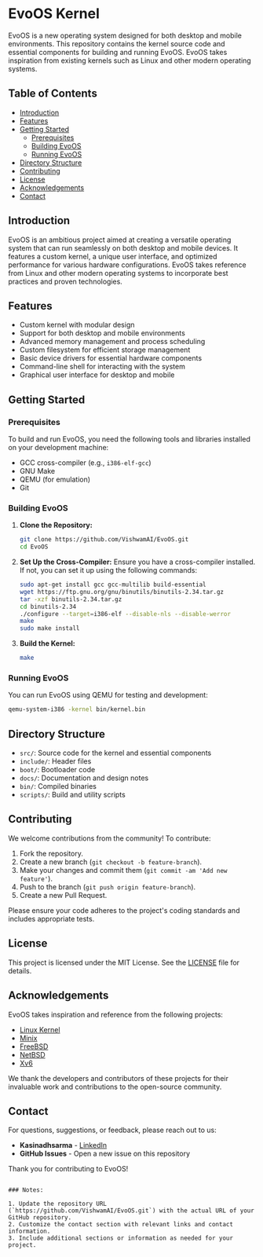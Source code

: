# EvoOS Kernel

EvoOS is a new operating system designed for both desktop and mobile environments. This repository contains the kernel source code and essential components for building and running EvoOS. EvoOS takes inspiration from existing kernels such as Linux and other modern operating systems.

## Table of Contents

- [Introduction](#introduction)
- [Features](#features)
- [Getting Started](#getting-started)
  - [Prerequisites](#prerequisites)
  - [Building EvoOS](#building-evoos)
  - [Running EvoOS](#running-evoos)
- [Directory Structure](#directory-structure)
- [Contributing](#contributing)
- [License](#license)
- [Acknowledgements](#acknowledgements)
- [Contact](#contact)

## Introduction

EvoOS is an ambitious project aimed at creating a versatile operating system that can run seamlessly on both desktop and mobile devices. It features a custom kernel, a unique user interface, and optimized performance for various hardware configurations. EvoOS takes reference from Linux and other modern operating systems to incorporate best practices and proven technologies.

## Features

- Custom kernel with modular design
- Support for both desktop and mobile environments
- Advanced memory management and process scheduling
- Custom filesystem for efficient storage management
- Basic device drivers for essential hardware components
- Command-line shell for interacting with the system
- Graphical user interface for desktop and mobile

## Getting Started

### Prerequisites

To build and run EvoOS, you need the following tools and libraries installed on your development machine:

- GCC cross-compiler (e.g., `i386-elf-gcc`)
- GNU Make
- QEMU (for emulation)
- Git

### Building EvoOS

1. **Clone the Repository:**
    ```bash
    git clone https://github.com/VishwamAI/EvoOS.git
    cd EvoOS
    ```

2. **Set Up the Cross-Compiler:**
    Ensure you have a cross-compiler installed. If not, you can set it up using the following commands:
    ```bash
    sudo apt-get install gcc gcc-multilib build-essential
    wget https://ftp.gnu.org/gnu/binutils/binutils-2.34.tar.gz
    tar -xzf binutils-2.34.tar.gz
    cd binutils-2.34
    ./configure --target=i386-elf --disable-nls --disable-werror
    make
    sudo make install
    ```

3. **Build the Kernel:**
    ```bash
    make
    ```

### Running EvoOS

You can run EvoOS using QEMU for testing and development:

```bash
qemu-system-i386 -kernel bin/kernel.bin
```

## Directory Structure

- `src/`: Source code for the kernel and essential components
- `include/`: Header files
- `boot/`: Bootloader code
- `docs/`: Documentation and design notes
- `bin/`: Compiled binaries
- `scripts/`: Build and utility scripts

## Contributing

We welcome contributions from the community! To contribute:

1. Fork the repository.
2. Create a new branch (`git checkout -b feature-branch`).
3. Make your changes and commit them (`git commit -am 'Add new feature'`).
4. Push to the branch (`git push origin feature-branch`).
5. Create a new Pull Request.

Please ensure your code adheres to the project's coding standards and includes appropriate tests.

## License

This project is licensed under the MIT License. See the [LICENSE](LICENSE) file for details.

## Acknowledgements

EvoOS takes inspiration and reference from the following projects:

- [Linux Kernel](https://www.kernel.org)
- [Minix](http://www.minix3.org)
- [FreeBSD](https://www.freebsd.org)
- [NetBSD](https://www.netbsd.org)
- [Xv6](https://pdos.csail.mit.edu/6.828/2020/xv6.html)

We thank the developers and contributors of these projects for their invaluable work and contributions to the open-source community.

## Contact

For questions, suggestions, or feedback, please reach out to us:

- **Kasinadhsarma** - [LinkedIn](https://www.linkedin.com/in/kasinadhsarma/)
- **GitHub Issues** - Open a new issue on this repository

Thank you for contributing to EvoOS!
```

### Notes:

1. Update the repository URL (`https://github.com/VishwamAI/EvoOS.git`) with the actual URL of your GitHub repository.
2. Customize the contact section with relevant links and contact information.
3. Include additional sections or information as needed for your project.
